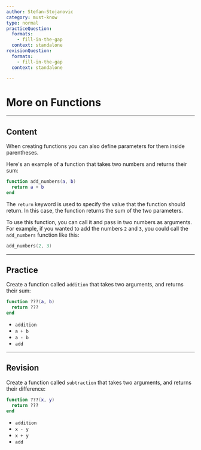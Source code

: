 ```yaml
---
author: Stefan-Stojanovic
category: must-know
type: normal
practiceQuestion:
  formats:
    - fill-in-the-gap
  context: standalone
revisionQuestion:
  formats:
    - fill-in-the-gap
  context: standalone

---
```


# More on Functions

---
## Content

When creating functions you can also define parameters for them inside parentheses.

Here's an example of a function that takes two numbers and returns their sum:

```lua
function add_numbers(a, b)
  return a + b
end
```

The `return` keyword is used to specify the value that the function should return. In this case, the function returns the sum of the two parameters.

To use this function, you can call it and pass in two numbers as arguments. For example, if you wanted to add the numbers `2` and `3`, you could call the `add_numbers` function like this:
```lua
add_numbers(2, 3)
```

---
## Practice

Create a function called `addition` that takes two arguments, and returns their sum:
```lua
function ???(a, b)
  return ???
end
```

- `addition`
- `a + b`
- `a - b`
- `add`


---
## Revision

Create a function called `subtraction` that takes two arguments, and returns their difference:
```lua
function ???(x, y)
  return ???
end
```

- `addition`
- `x - y`
- `x + y`
- `add`